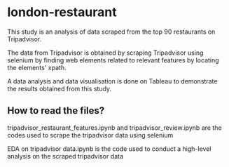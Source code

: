 # london-restaurant
This study is an analysis of data scraped from the top 90 restaurants on Tripadvisor. 

The data from Tripadvisor is obtained by scraping Tripadvisor using selenium by finding web elements related to relevant features by locating the elements' xpath. 

A data analysis and data visualisation is done on Tableau to demonstrate the results obtained from this study. 

## How to read the files?
tripadvisor_restaurant_features.ipynb and tripadvisor_review.ipynb are the codes used to scrape the tripadvisor data using selenium

EDA on tripadvisor data.ipynb is the code used to conduct a high-level analysis on the scraped tripadvisor data

